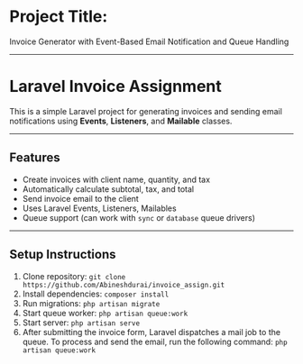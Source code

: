 # Project Title: 

Invoice Generator with Event-Based Email Notification and Queue Handling

----

# Laravel Invoice Assignment

This is a simple Laravel project for generating invoices and sending email notifications using **Events**, **Listeners**, and **Mailable** classes.

---

## Features

- Create invoices with client name, quantity, and tax
- Automatically calculate subtotal, tax, and total
- Send invoice email to the client
- Uses Laravel Events, Listeners, Mailables
- Queue support (can work with `sync` or `database` queue drivers)

---

## Setup Instructions
1. Clone repository: `git clone https://github.com/Abineshdurai/invoice_assign.git`
2. Install dependencies: `composer install`
3. Run migrations: `php artisan migrate`
4. Start queue worker: `php artisan queue:work`
5. Start server: `php artisan serve`
6. After submitting the invoice form, Laravel dispatches a mail job to the queue.
To process and send the email, run the following command: `php artisan queue:work`
